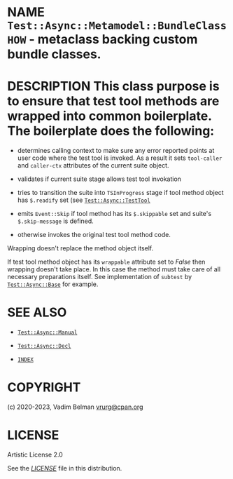 # NAME `Test::Async::Metamodel::BundleClassHOW` - metaclass backing custom bundle classes.

# DESCRIPTION This class purpose is to ensure that test tool methods are wrapped into common boilerplate. The boilerplate does the following:

  - determines calling context to make sure any error reported points at user code where the test tool is invoked. As a result it sets `tool-caller` and `caller-ctx` attributes of the current suite object.

  - validates if current suite stage allows test tool invokation

  - tries to transition the suite into `TSInProgress` stage if tool method object has `$.readify` set (see [`Test::Async::TestTool`](../TestTool.md)

  - emits `Event::Skip` if tool method has its `$.skippable` set and suite's `$.skip-message` is defined.

  - otherwise invokes the original test tool method code.

Wrapping doesn't replace the method object itself.

If test tool method object has its `wrappable` attribute set to *False* then wrapping doesn't take place. In this case the method must take care of all necessary preparations itself. See implementation of `subtest` by [`Test::Async::Base`](../Base.md) for example.

# SEE ALSO

  - [`Test::Async::Manual`](../Manual.md)

  - [`Test::Async::Decl`](../Decl.md)

  - [`INDEX`](../../../../../INDEX.md)

# COPYRIGHT

(c) 2020-2023, Vadim Belman <vrurg@cpan.org>

# LICENSE

Artistic License 2.0

See the [*LICENSE*](../../../../../LICENSE) file in this distribution.
